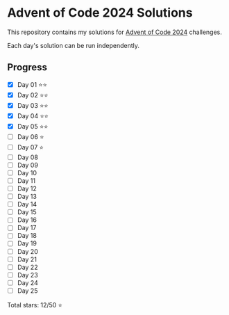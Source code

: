 # Advent of Code 2024 Solutions

This repository contains my solutions for [Advent of Code 2024](https://adventofcode.com/2024) challenges.

Each day's solution can be run independently.

## Progress
- [x] Day 01 ⭐⭐
- [x] Day 02 ⭐⭐
- [x] Day 03 ⭐⭐
- [x] Day 04 ⭐⭐
- [x] Day 05 ⭐⭐
- [ ] Day 06 ⭐
- [ ] Day 07 ⭐
- [ ] Day 08 
- [ ] Day 09
- [ ] Day 10
- [ ] Day 11
- [ ] Day 12
- [ ] Day 13
- [ ] Day 14
- [ ] Day 15
- [ ] Day 16
- [ ] Day 17
- [ ] Day 18
- [ ] Day 19
- [ ] Day 20
- [ ] Day 21
- [ ] Day 22
- [ ] Day 23
- [ ] Day 24
- [ ] Day 25

Total stars: 12/50 ⭐
